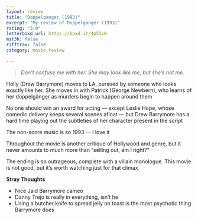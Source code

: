```yaml
---
layout: review
title: "Doppelganger (1993)"
excerpt: "My review of Doppelganger (1993)"
rating: "3.0"
letterboxd_url: https://boxd.it/4p53vN
mst3k: false
rifftrax: false
category: movie_review

---
```


<blockquote><i>Don’t confuse me with her. She may look like me, but she’s not me.</i></blockquote>Holly (Drew Barrymore) moves to LA, pursued by someone who looks exactly like her. She moves in with Patrick (George Newbern), who learns of her doppelgänger as murders begin to happen around them

No one should win an award for acting — except Leslie Hope, whose comedic delivery keeps several scenes afloat — but Drew Barrymore has a hard time playing out the subtleties of her character present in the script

The non-score music is so 1993 — I love it

Throughout the movie is another critique of Hollywood and genre, but it never amounts to much more than “selling out, am I right?”

The ending is so outrageous, complete with a villain monologue. This movie is not good, but it’s worth watching just for that climax

<b>Stray Thoughts</b>
* Nice Jaid Barrymore cameo
* Danny Trejo is really in everything, isn’t he
* Using a butcher knife to spread jelly on toast is the most psychotic thing Barrymore does